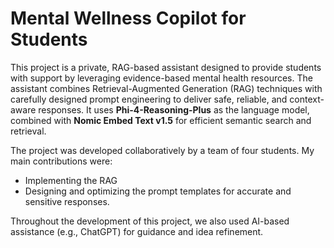 # Mental Wellness Copilot for Students
This project is a private, RAG-based assistant designed to provide students with support by leveraging evidence-based mental health resources.
The assistant combines Retrieval-Augmented Generation (RAG) techniques with carefully designed prompt engineering to deliver safe, reliable, and context-aware responses.
It uses **Phi-4-Reasoning-Plus** as the language model, combined with **Nomic Embed Text v1.5** for efficient semantic search and retrieval.

The project was developed collaboratively by a team of four students.
My main contributions were:
- Implementing the RAG
- Designing and optimizing the prompt templates for accurate and sensitive responses.

Throughout the development of this project, we also used AI-based assistance (e.g., ChatGPT) for guidance and idea refinement.
